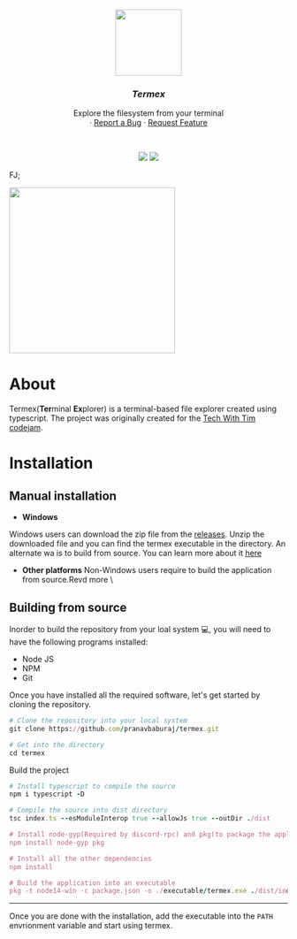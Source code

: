 <br />
<p align="center">
  <img src="https://i.imgur.com/uP8MCw0.gif" height="120">
  <h3 align="center"><i><strong>Termex</strong></i></h3>

  <p align="center">
    Explore the filesystem from your terminal
  <br />
<!--     <a href="https://github.com/pranavbaburaj/polyglot/blob/main/docs/README.md">📖 Documentation</a> -->
    ·
    <a href="https://github.com/pranavbaburaj/termex/issues">Report a Bug</a>
    ·
    <a href="https://github.com/pranavbaburaj/termex/pulls">Request Feature</a>
  </p>
  <br>
  <p align="center">
    <img src="https://img.shields.io/discord/808537055177080892.svg">
    <img src="https://badges.frapsoft.com/os/v1/open-source.svg?v=103">   
  </p>
FJ;
  <br />

</p>

<img src="https://images-ext-1.discordapp.net/external/yHZl7YciYueiLCGiieiGcVMLjETEXBFFVdauFU4Gmrg/%3Ftoken%3DAQ34QMO5UFN2JQTSEICGU7DA3V2QQ/https/raw.githubusercontent.com/pranavbaburaj/termex/main/assets/vid.gif" height="300">

# About

Termex(**Ter**minal **Ex**plorer) is a terminal-based file explorer created using typescript. The project was originally created for the [Tech With Tim codejam](https://twtcodejam.net).

# Installation

## Manual installation

- **Windows**

Windows users can download the zip file from the [releases](https://github.com/pranavbaburaj/termex/releases/latest/). Unzip the downloaded file and you can find the termex executable in the directory. An alternate wa is to build from source. You can learn more about it [here](https://github.com/pranavbaburaj/termex#building-from-source)

- **Other platforms**
Non-Windows users require to build the application from source.Revd more \

## Building from source

Inorder to build the repository from your loal system 💻, you will need to have the following programs installed:

- Node JS
- NPM
- Git

Once you have installed all the required software, let's get started by cloning the repository.

```rb
# Clone the repository into your local system
git clone https://github.com/pranavbaburaj/termex.git

# Get into the directory
cd termex
```
Build the project
```rb
# Install typescript to compile the source
npm i typescript -D

# Compile the source into dist directory
tsc index.ts --esModuleInterop true --allowJs true --outDir ./dist

# Install node-gyp(Required by discord-rpc) and pkg(to package the application)
npm install node-gyp pkg 

# Install all the other dependencies
npm install

# Build the application into an executable
pkg -t node14-win -c package.json -o ./executable/termex.exe ./dist/index.js
```

<hr>

Once you are done with the installation, add the executable into the `PATH` envrionment variable and start using termex.

